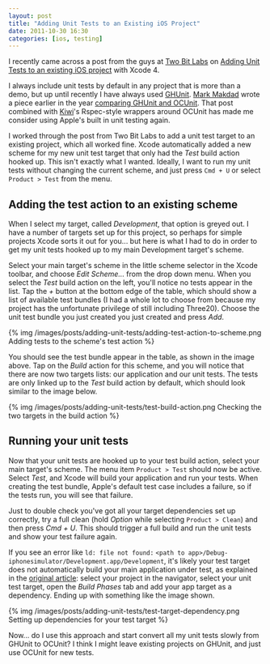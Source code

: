 ```yaml
---
layout: post
title: "Adding Unit Tests to an Existing iOS Project"
date: 2011-10-30 16:30
categories: [ios, testing]
---
```


I recently came across a post from the guys at [Two Bit Labs](http://twobitlabs.com) on [Adding Unit Tests to an existing iOS project](http://twobitlabs.com/2011/06/adding-ocunit-to-an-existing-ios-project-with-xcode-4/) with Xcode 4.

I always include unit tests by default in any project that is more than a demo, but up until recently I have always used [GHUnit](https://github.com/gabriel/gh-unit). [Mark Makdad](http://twitter.com/#!/makdad) wrote a piece earlier in the year [comparing GHUnit and OCUnit](http://longweekendmobile.com/2011/04/15/unit-testing-in-xcode-4-use-ocunit-and-sentest-instead-of-ghunit). That post combined with [Kiwi](https://github.com/allending/Kiwi)'s Rspec-style wrappers around OCUnit has made me consider using Apple's built in unit testing again.

I worked through the post from Two Bit Labs to add a unit test target to an existing project, which all worked fine. Xcode automatically added a new scheme for my new unit test target that only had the *Test* build action hooked up. This isn't exactly what I wanted. Ideally, I want to run my unit tests without changing the current scheme, and just press `Cmd + U` or select `Product > Test` from the menu.

Adding the test action to an existing scheme
--------------------------------------------

When I select my target, called *Development*, that option is greyed out. I have a number of targets set up for this project, so perhaps for simple projects Xcode sorts it out for you... but here is what I had to do in order to get my unit tests hooked up to my main Development target's scheme.

Select your main target's scheme in the little scheme selector in the Xcode toolbar, and choose *Edit Scheme...* from the drop down menu. When you select the *Test* build action on the left, you'll notice no tests appear in the list. Tap the *+* button at the bottom edge of the table, which should show a list of available test bundles (I had a whole lot to choose from because my project has the unfortunate privilege of still including Three20). Choose the unit test bundle you just created you just created and press *Add*.

{% img /images/posts/adding-unit-tests/adding-test-action-to-scheme.png Adding tests to the scheme's test action %}

You should see the test bundle appear in the table, as shown in the image above. Tap on the *Build* action for this scheme, and you will notice that there are now two targets lists: our application and our unit tests. The tests are only linked up to the *Test* build action by default, which should look similar to the image below.

{% img /images/posts/adding-unit-tests/test-build-action.png Checking the two targets in the build action %}

Running your unit tests
-----------------------

Now that your unit tests are hooked up to your test build action, select your main target's scheme. The menu item `Product > Test` should now be active. Select *Test*, and Xcode will build your application and run your tests. When creating the test bundle, Apple's default test case includes a failure, so if the tests run, you will see that failure.

Just to double check you've got all your target dependencies set up correctly, try a full clean (hold *Option* while selecting `Product > Clean`) and then press *Cmd + U*. This should trigger a full build and run the unit tests and show your test failure again.

If you see an error like `ld: file not found:` `<path to app>/Debug-iphonesimulator/Development.app/Development`, it's likely your test target does not automatically build your main application under test, as explained in the [original article](http://twobitlabs.com/2011/06/adding-ocunit-to-an-existing-ios-project-with-xcode-4/): select your project in the navigator, select your unit test target, open the *Build Phases* tab and add your app target as a dependency. Ending up with something like the image shown.

{% img /images/posts/adding-unit-tests/test-target-dependency.png Setting up dependencies for your test target %}

Now... do I use this approach and start convert all my unit tests slowly from GHUnit to OCUnit? I think I might leave existing projects on GHUnit, and just use OCUnit for new tests.
